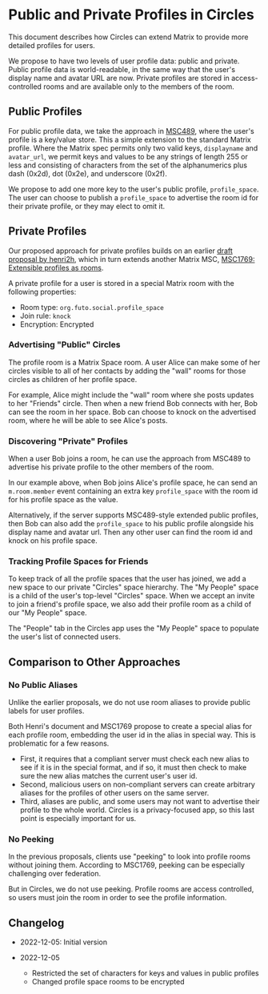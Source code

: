# Public and Private Profiles in Circles

This document describes how Circles can extend Matrix to provide more
detailed profiles for users.

We propose to have two levels of user profile data: public and private.
Public profile data is world-readable, in the same way that the user's
display name and avatar URL are now.
Private profiles are stored in access-controlled rooms and are available
only to the members of the room.


## Public Profiles
For public profile data, we take the approach in 
[MSC489](https://github.com/matrix-org/matrix-doc/issues/489),
where the user's profile is a key/value store.
This a simple extension to the standard Matrix profile.
Where the Matrix spec permits only two valid keys, `displayname` and
`avatar_url`, we permit keys and values to be any strings of length 255
or less and consisting of characters from the set of the alphanumerics
plus dash (0x2d), dot (0x2e), and underscore (0x2f).

We propose to add one more key to the user's public profile, `profile_space`.
The user can choose to publish a `profile_space` to advertise the room id
for their private profile, or they may elect to omit it.


## Private Profiles
Our proposed approach for private profiles builds on an earlier
[draft proposal by henri2h](https://github.com/henri2h/matrix-doc/blob/henri2h-profile-as-space/proposals/zzzz-profile-as-space.md),
which in turn extends another Matrix MSC,
[MSC1769: Extensible profiles as rooms](https://github.com/matrix-org/matrix-spec-proposals/pull/1769).

A private profile for a user is stored in a special Matrix room
with the following properties:

* Room type: `org.futo.social.profile_space`
* Join rule: `knock`
* Encryption: Encrypted

### Advertising "Public" Circles
The profile room is a Matrix Space room.
A user Alice can make some of her circles visible to all of her contacts by
adding the "wall" rooms for those circles as children of her profile space.

For example, Alice might include the "wall" room where she posts updates to
her "Friends" circle.
Then when a new friend Bob connects with her, Bob can see the room in
her space.
Bob can choose to knock on the advertised room, where he will be able
to see Alice's posts.

### Discovering "Private" Profiles
When a user Bob joins a room, he can use the approach from MSC489 to
advertise his private profile to the other members of the room.

In our example above, when Bob joins Alice's profile space, he can send
an `m.room.member` event containing an extra key `profile_space` with
the room id for his profile space as the value.

Alternatively, if the server supports MSC489-style extended public profiles,
then Bob can also add the `profile_space` to his public profile alongside
his display name and avatar url.
Then any other user can find the room id and knock on his profile space.

### Tracking Profile Spaces for Friends
To keep track of all the profile spaces that the user has joined, we add a
new space to our private "Circles" space hierarchy.
The "My People" space is a child of the user's top-level "Circles" space.
When we accept an invite to join a friend's profile space, we also add their
profile room as a child of our "My People" space.

The "People" tab in the Circles app uses the "My People" space to populate
the user's list of connected users.

## Comparison to Other Approaches

### No Public Aliases
Unlike the earlier proposals, we do not use room aliases to provide 
public labels for user profiles.

Both Henri's document and MSC1769 propose to create a special alias for each
profile room, embedding the user id in the alias in special way.
This is problematic for a few reasons.

* First, it requires that a compliant server must check each new alias to see
if it is in the special format, and if so, it must then check to make sure
the new alias matches the current user's user id.
* Second, malicious users on non-compliant servers can create arbitrary aliases
for the profiles of other users on the same server.
* Third, aliases are public, and some users may not want to advertise their
profile to the whole world.
Circles is a privacy-focused app, so this last point is especially important
for us.

### No Peeking
In the previous proposals, clients use "peeking" to look into profile rooms
without joining them.
According to MSC1769, peeking can be especially challenging over federation.

But in Circles, we do not use peeking.
Profile rooms are access controlled, so users must join the room in order
to see the profile information.



## Changelog

* 2022-12-05: Initial version

* 2022-12-05
  - Restricted the set of characters for keys and values in public profiles
  - Changed profile space rooms to be encrypted
